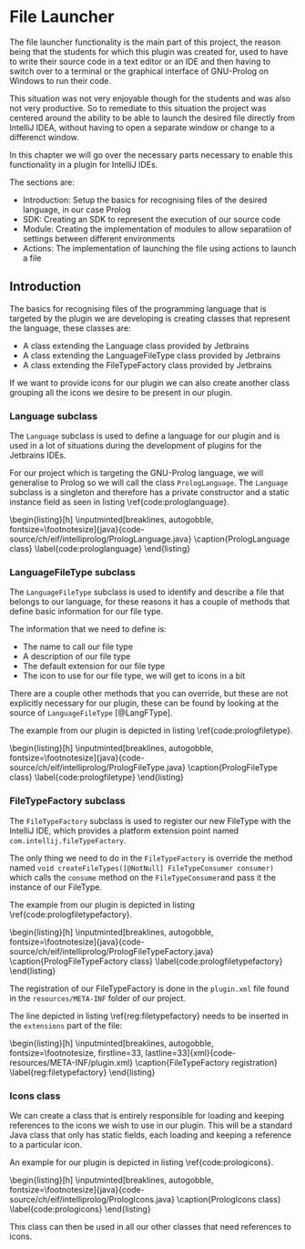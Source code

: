 # File Launcher

The file launcher functionality is the main part of this project, the reason being that the students
for which this plugin was created for, used to have to write their source code in a text editor or
an IDE and then having to switch over to a terminal or the graphical interface of GNU-Prolog on
Windows to run their code.

This situation was not very enjoyable though for the students and was also not very productive. So to
remediate to this situation the project was centered around the ability to be able to launch the
desired file directly from IntelliJ IDEA, without having to open a separate window or change to a
differenct window.

In this chapter we will go over the necessary parts necessary to enable this functionality in a plugin
for IntelliJ IDEs.

The sections are:

* Introduction: Setup the basics for recognising files of the desired language, in our case Prolog
* SDK: Creating an SDK to represent the execution of our source code
* Module: Creating the implementation of modules to allow separatiion of settings between different
  environments
* Actions: The implementation of launching the file using actions to launch a file

## Introduction

The basics for recognising files of the programming language that is targeted by the plugin we are
developing is creating classes that represent the language, these classes are:

* A class extending the Language class provided by Jetbrains
* A class extending the LanguageFileType class provided by Jetbrains
* A class extending the FileTypeFactory class provided by Jetbrains

If we want to provide icons for our plugin we can also create another class grouping all the icons
we desire to be present in our plugin.

### Language subclass

The `Language` subclass is used to define a language for our plugin and is used in a lot of
situations during the development of plugins for the Jetbrains IDEs.

For our project which is targeting the GNU-Prolog language, we will generalise to Prolog so we will call
the class `PrologLanguage`. The `Language` subclass is a singleton and therefore has a private
constructor and a static instance field as seen in listing \ref{code:prologlanguage}.

\begin{listing}[h]
\inputminted[breaklines, autogobble, fontsize=\footnotesize]{java}{code-source/ch/eif/intelliprolog/PrologLanguage.java}
\caption{PrologLanguage class}
\label{code:prologlanguage}
\end{listing}

### LanguageFileType subclass

The `LanguageFileType` subclass is used to identify and describe a file that belongs to our language,
for these reasons it has a couple of methods that define basic information for our file type.

The information that we need to define is:

* The name to call our file type
* A description of our file type
* The default extension for our file type
* The icon to use for our file type, we will get to icons in a bit

There are a couple other methods that you can override, but these are not explicitly necessary for
our plugin, these can be found by looking at the source of `LanguageFileType` [@LangFType].

The example from our plugin is depicted in listing \ref{code:prologfiletype}.

\begin{listing}[h]
\inputminted[breaklines, autogobble, fontsize=\footnotesize]{java}{code-source/ch/eif/intelliprolog/PrologFileType.java}
\caption{PrologFileType class}
\label{code:prologfiletype}
\end{listing}

### FileTypeFactory subclass

The `FileTypeFactory` subclass is used to register our new FileType with the IntelliJ IDE, which
provides a platform extension point named `com.intellij.fileTypeFactory`.

The only thing we need to do in the `FileTypeFactory` is override the method named `void createFileTypes([@NotNull] FileTypeConsumer consumer)` which calls the `consume` method on the `FileTypeConsumer`and
pass it the instance of our FileType.

The example from our plugin is depicted in listing \ref{code:prologfiletypefactory}.

\begin{listing}[h]
\inputminted[breaklines, autogobble, fontsize=\footnotesize]{java}{code-source/ch/eif/intelliprolog/PrologFileTypeFactory.java}
\caption{PrologFileTypeFactory class}
\label{code:prologfiletypefactory}
\end{listing}

The registration of our FileTypeFactory is done in the `plugin.xml` file found in the
`resources/META-INF` folder of our project.

The line depicted in listing \ref{reg:filetypefactory} needs to be inserted in the `extensions` part of the file:

\begin{listing}[h]
\inputminted[breaklines, autogobble, fontsize=\footnotesize, firstline=33, lastline=33]{xml}{code-resources/META-INF/plugin.xml}
\caption{FileTypeFactory registration}
\label{reg:filetypefactory}
\end{listing}

### Icons class

We can create a class that is entirely responsible for loading and keeping references to the icons we wish to use in our plugin. This will be a standard Java class that only has static fields, each loading and keeping a reference to a particular icon.

An example for our plugin is depicted in listing \ref{code:prologicons}.

\begin{listing}[h]
\inputminted[breaklines, autogobble, fontsize=\footnotesize]{java}{code-source/ch/eif/intelliprolog/PrologIcons.java}
\caption{PrologIcons class}
\label{code:prologicons}
\end{listing}

This class can then be used in all our other classes that need references to icons.
